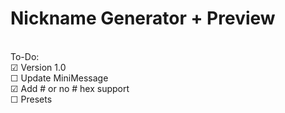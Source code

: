 # Nickname Generator + Preview 
\
To-Do: \
☑ Version 1.0 \
☐ Update MiniMessage \
☑ Add # or no # hex support \
☐ Presets 
